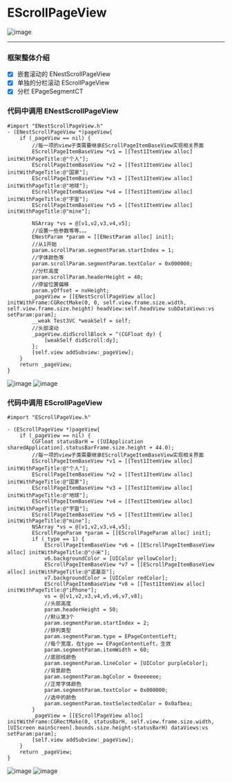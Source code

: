 # EScrollPageView

![image](https://github.com/EasySnail/EScrollPageView/blob/master/EScrollPageView/%E6%95%88%E6%9E%9C%E5%9B%BE/Page.gif)

----------------------------------------
### 框架整体介绍
- [x] 嵌套滚动的 ENestScrollPageView
- [x] 单独的分栏滚动 EScrollPageView
- [x] 分栏 EPageSegmentCT

### 代码中调用 ENestScrollPageView
```objc
#import "ENestScrollPageView.h"
- (ENestScrollPageView *)pageView{
    if (_pageView == nil) {
        //每一项的view子类需要继承EScrollPageItemBaseView实现相关界面
        EScrollPageItemBaseView *v1 = [[Test1ItemView alloc] initWithPageTitle:@"个人"];
        EScrollPageItemBaseView *v2 = [[Test1ItemView alloc] initWithPageTitle:@"国家"];
        EScrollPageItemBaseView *v3 = [[Test1ItemView alloc] initWithPageTitle:@"地球"];
        EScrollPageItemBaseView *v4 = [[Test1ItemView alloc] initWithPageTitle:@"宇宙"];
        EScrollPageItemBaseView *v5 = [[Test1ItemView alloc] initWithPageTitle:@"mine"];
        
        NSArray *vs = @[v1,v2,v3,v4,v5];
        //设置一些参数等等。。。
        ENestParam *param = [[ENestParam alloc] init];
        //从1开始
        param.scrollParam.segmentParam.startIndex = 1;
        //字体颜色等
        param.scrollParam.segmentParam.textColor = 0x000000;
        //分栏高度
        param.scrollParam.headerHeight = 40;
        //停留位置偏移
        param.yOffset = nvHeight;
        _pageView = [[ENestScrollPageView alloc] initWithFrame:CGRectMake(0, 0, self.view.frame.size.width, self.view.frame.size.height) headView:self.headView subDataViews:vs setParam:param];
        __weak Test3VC *weakSelf = self;
        //头部滚动
        _pageView.didScrollBlock = ^(CGFloat dy) {
            [weakSelf didScroll:dy];
        };
        [self.view addSubview:_pageView];
    }
    return _pageView;
}

```
![image](https://github.com/EasySnail/EScrollPageView/blob/master/EScrollPageView/%E6%95%88%E6%9E%9C%E5%9B%BE/simulator-11.png)
![image](https://github.com/EasySnail/EScrollPageView/blob/master/EScrollPageView/%E6%95%88%E6%9E%9C%E5%9B%BE/simulator-12.png)





### 代码中调用 EScrollPageView
```objc
#import "EScrollPageView.h"

- (EScrollPageView *)pageView{
    if (_pageView == nil) {
        CGFloat statusBarH = ([UIApplication sharedApplication].statusBarFrame.size.height + 44.0);
        //每一项的view子类需要继承EScrollPageItemBaseView实现相关界面
        EScrollPageItemBaseView *v1 = [[Test1ItemView alloc] initWithPageTitle:@"个人"];
        EScrollPageItemBaseView *v2 = [[Test1ItemView alloc] initWithPageTitle:@"国家"];
        EScrollPageItemBaseView *v3 = [[Test1ItemView alloc] initWithPageTitle:@"地球"];
        EScrollPageItemBaseView *v4 = [[Test1ItemView alloc] initWithPageTitle:@"宇宙"];
        EScrollPageItemBaseView *v5 = [[Test1ItemView alloc] initWithPageTitle:@"mine"];
        NSArray *vs = @[v1,v2,v3,v4,v5];
        EScrollPageParam *param = [[EScrollPageParam alloc] init];
        if (_type == 1) {
            EScrollPageItemBaseView *v6 = [[EScrollPageItemBaseView alloc] initWithPageTitle:@"小米"];
            v6.backgroundColor = [UIColor yellowColor];
            EScrollPageItemBaseView *v7 = [[EScrollPageItemBaseView alloc] initWithPageTitle:@"诺基亚"];
            v7.backgroundColor = [UIColor redColor];
            EScrollPageItemBaseView *v8 = [[Test1ItemView alloc] initWithPageTitle:@"iPhone"];
            vs = @[v1,v2,v3,v4,v5,v6,v7,v8];
            //头部高度
            param.headerHeight = 50;
            //默认第3个
            param.segmentParam.startIndex = 2;
            //排列类型
            param.segmentParam.type = EPageContentLeft;
            //每个宽度，在type == EPageContentLeft，生效
            param.segmentParam.itemWidth = 60;
            //底部线颜色
            param.segmentParam.lineColor = [UIColor purpleColor];
            //背景颜色
            param.segmentParam.bgColor = 0xeeeeee;
            //正常字体颜色
            param.segmentParam.textColor = 0x000000;
            //选中的颜色
            param.segmentParam.textSelectedColor = 0x0afbea;
        }
        _pageView = [[EScrollPageView alloc] initWithFrame:CGRectMake(0, statusBarH, self.view.frame.size.width, [UIScreen mainScreen].bounds.size.height-statusBarH) dataViews:vs setParam:param];
        [self.view addSubview:_pageView];
    }
    return _pageView;
}

```
![image](https://github.com/EasySnail/EScrollPageView/blob/master/EScrollPageView/%E6%95%88%E6%9E%9C%E5%9B%BE/simulator-01.png)
![image](https://github.com/EasySnail/EScrollPageView/blob/master/EScrollPageView/%E6%95%88%E6%9E%9C%E5%9B%BE/simulator-02.png)


